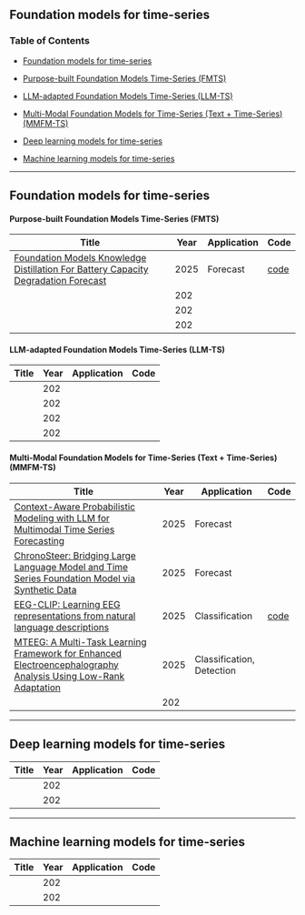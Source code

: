 ## Foundation models for time-series 

### Table of Contents

- [Foundation models for time-series](#foundation-models-for-time-series)
- [Purpose-built Foundation Models Time-Series (FMTS)](#purpose-built-foundation-models-time-series-fmts)
- [LLM-adapted Foundation Models Time-Series (LLM-TS)](#llm-adapted-foundation-models-time-series-llm-ts)
- [Multi-Modal Foundation Models for Time-Series (Text + Time-Series) (MMFM-TS)](#multi-modal-foundation-models-for-time-series-text-time-series-mmfm-ts)

- [Deep learning models for time-series](#deep-learning-models-for-time-series)

- [Machine learning models for time-series](#machine-learning-models-for-time-series)

---

## Foundation models for time-series

#### Purpose-built Foundation Models Time-Series (FMTS)
| Title | Year | Application | Code |
|---------------------------------------------------------------------------------------------------------------------------|------|----------|-------|
| [Foundation Models Knowledge Distillation For Battery Capacity Degradation Forecast](https://arxiv.org/pdf/2505.08151?) | 2025 | Forecast|[code](https://github.com/sjtu-chan-joey/Battery-Timer) |
| []() | 202 |  |   |
| []() | 202 |  |   |
| []() | 202 |  |   |

#### LLM-adapted Foundation Models Time-Series (LLM-TS)
| Title | Year | Application | Code |
|---------------------------------------------------------------------------------------------------------------------------|------|----------|-------|
| []() | 202 |  |   |
| []() | 202 |  |   |
| []() | 202 |  |   |
| []() | 202 |  |   |

#### Multi-Modal Foundation Models for Time-Series (Text + Time-Series) (MMFM-TS)
| Title | Year | Application | Code |
|---------------------------------------------------------------------------------------------------------------------------|------|----------|-------|
| [Context-Aware Probabilistic Modeling with LLM for Multimodal Time Series Forecasting](https://arxiv.org/abs/2505.10774) | 2025 | Forecast |       |
| [ChronoSteer: Bridging Large Language Model and Time Series Foundation Model via Synthetic Data](https://arxiv.org/pdf/2505.10083) | 2025 | Forecast |   |
| [EEG-CLIP: Learning EEG representations from natural language descriptions](https://arxiv.org/pdf/2503.16531?) | 2025 |Classification | [code](https://github.com/tidiane-camaret/EEGClip)  |
| [MTEEG: A Multi-Task Learning Framework for Enhanced Electroencephalography Analysis Using Low-Rank Adaptation ](https://openreview.net/forum?id=V5lBNcD65H) | 2025 | Classification, Detection |   |
| []() | 202 |  |   |
---

## Deep learning models for time-series
| Title | Year | Application | Code |
|---------------------------------------------------------------------------------------------------------------------------|------|----------|-------|
| []() | 202 |  |   |
| []() | 202 |  |   |

---

## Machine learning models for time-series
| Title | Year | Application | Code |
|---------------------------------------------------------------------------------------------------------------------------|------|----------|-------|
| []() | 202 |  |   |
| []() | 202 |  |   |
